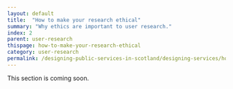 ```yaml
---
layout: default
title:  "How to make your research ethical"
summary: "Why ethics are important to user research."
index: 2
parent: user-research
thispage: how-to-make-your-research-ethical
category: user-research
permalink: /designing-public-services-in-scotland/designing-services/how-to-make-your-research-ethical/
---
```


This section is coming soon.
